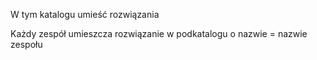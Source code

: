 W tym katalogu umieść rozwiązania

Każdy zespół umieszcza rozwiązanie w podkatalogu  o nazwie = nazwie zespołu
